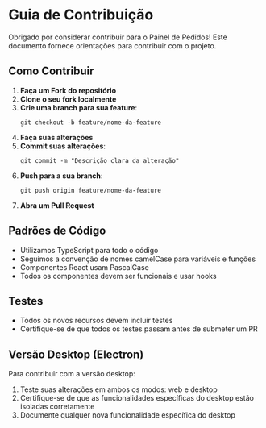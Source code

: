 # Guia de Contribuição

Obrigado por considerar contribuir para o Painel de Pedidos! Este documento fornece orientações para contribuir com o projeto.

## Como Contribuir

1. **Faça um Fork do repositório**
2. **Clone o seu fork localmente**
3. **Crie uma branch para sua feature**:
   ```
   git checkout -b feature/nome-da-feature
   ```
4. **Faça suas alterações**
5. **Commit suas alterações**:
   ```
   git commit -m "Descrição clara da alteração"
   ```
6. **Push para a sua branch**:
   ```
   git push origin feature/nome-da-feature
   ```
7. **Abra um Pull Request**

## Padrões de Código

- Utilizamos TypeScript para todo o código
- Seguimos a convenção de nomes camelCase para variáveis e funções
- Componentes React usam PascalCase
- Todos os componentes devem ser funcionais e usar hooks

## Testes

- Todos os novos recursos devem incluir testes
- Certifique-se de que todos os testes passam antes de submeter um PR

## Versão Desktop (Electron)

Para contribuir com a versão desktop:

1. Teste suas alterações em ambos os modos: web e desktop
2. Certifique-se de que as funcionalidades específicas do desktop estão isoladas corretamente
3. Documente qualquer nova funcionalidade específica do desktop
